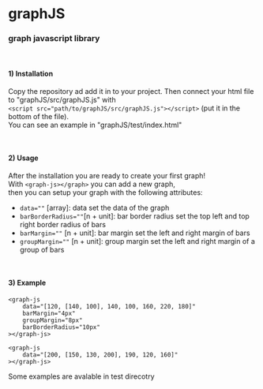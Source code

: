 # graphJS

### graph javascript library

<br>

#### 1) Installation

Copy the repository ad add it in to your project. Then connect your html file to "graphJS/src/graphJS.js" with <br>
```<script src="path/to/graphJS/src/graphJS.js"></script>``` (put it in the bottom of the file). <br>
You can see an example in "graphJS/test/index.html"

<br>

#### 2) Usage

After the installation you are ready to create your first graph! <br>
With ```<graph-js></graph>``` you can add a new graph, <br>
then you can setup your graph with the following attributes:
- ```data=""``` [array]: data set the data of the graph
- ```barBorderRadius=""```[n + unit]: bar border radius set the top left and top right border radius of bars
- ```barMargin=""``` [n + unit]: bar margin set the left and right margin of bars
- ```groupMargin=""``` [n + unit]: group margin set the left and right margin of a group of bars

<br>

#### 3) Example

```
<graph-js
    data="[120, [140, 100], 140, 100, 160, 220, 180]"
    barMargin="4px"
    groupMargin="8px"
    barBorderRadius="10px"
></graph-js>
```
```
<graph-js
    data="[200, [150, 130, 200], 190, 120, 160]"
></graph-js>
```

Some examples are avalable in test direcotry
